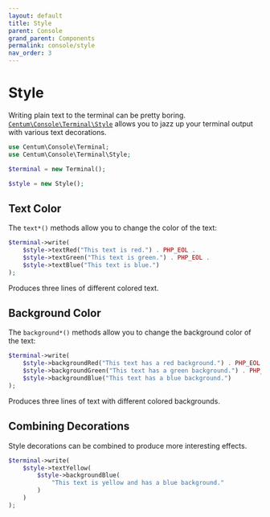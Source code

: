 ```yaml
---
layout: default
title: Style
parent: Console
grand_parent: Components
permalink: console/style
nav_order: 3
---
```




# Style

Writing plain text to the terminal can be pretty boring.
[`Centum\Console\Terminal\Style`](https://github.com/SidRoberts/centum/blob/development/src/Console/Terminal/Style.php) allows you to jazz up your terminal output with various text decorations.

```php
use Centum\Console\Terminal;
use Centum\Console\Terminal\Style;

$terminal = new Terminal();

$style = new Style();
```



## Text Color

The `text*()` methods allow you to change the color of the text:

```php
$terminal->write(
    $style->textRed("This text is red.") . PHP_EOL .
    $style->textGreen("This text is green.") . PHP_EOL .
    $style->textBlue("This text is blue.")
);
```

Produces three lines of different colored text.



## Background Color

The `background*()` methods allow you to change the background color of the text:

```php
$terminal->write(
    $style->backgroundRed("This text has a red background.") . PHP_EOL .
    $style->backgroundGreen("This text has a green background.") . PHP_EOL .
    $style->backgroundBlue("This text has a blue background.")
);
```

Produces three lines of text with different colored backgrounds.



## Combining Decorations

Style decorations can be combined to produce more interesting effects.

```php
$terminal->write(
    $style->textYellow(
        $style->backgroundBlue(
            "This text is yellow and has a blue background."
        )
    )
);
```
